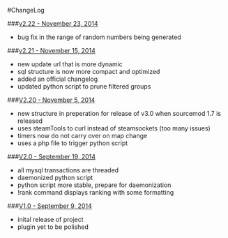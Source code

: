 #ChangeLog

###[v2.22 - November 23, 2014][5]

* bug fix in the range of random numbers being generated

###[v2.21 - November 15, 2014][4]

* new update url that is more dynamic 
* sql structure is now more compact and optimized 
* added an official changelog 
* updated python script to prune filtered groups

###[V2.20 - November 5, 2014][3]

* new structure in preperation for release of v3.0 when sourcemod 1.7 is released
* uses steamTools to curl instead of steamsockets (too many issues)
* timers now do not carry over on map change
* uses a php file to trigger python script

###[V2.0 - September 19, 2014][2]

* all mysql transactions are threaded
* daemonized python script
* python script more stable, prepare for daemonization
* !rank command displays ranking with some formatting

###[V1.0 - September 9, 2014][1]

* inital release of project
* plugin yet to be polished

[5]: https://github.com/yusuf-a/tf2Skill/archive/v2.22.zip
[4]: https://github.com/yusuf-a/tf2Skill/archive/v2.21.zip
[3]: https://github.com/yusuf-a/tf2Skill/archive/v2.20.zip
[2]: https://github.com/yusuf-a/tf2Skill/archive/v2.0.0.zip
[1]: https://github.com/yusuf-a/tf2Skill/archive/v1.0.zip